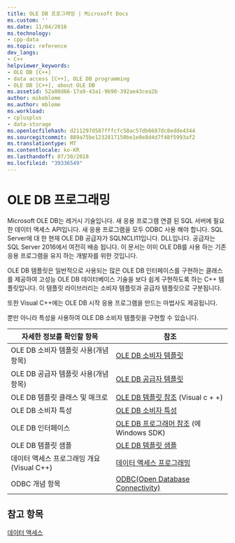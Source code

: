 ```yaml
---
title: OLE DB 프로그래밍 | Microsoft Docs
ms.custom: ''
ms.date: 11/04/2016
ms.technology:
- cpp-data
ms.topic: reference
dev_langs:
- C++
helpviewer_keywords:
- OLE DB [C++]
- data access [C++], OLE DB programming
- OLE DB [C++], about OLE DB
ms.assetid: 52a80d66-17a9-43a1-9b90-392ae43cea2b
author: mikeblome
ms.author: mblome
ms.workload:
- cplusplus
- data-storage
ms.openlocfilehash: d211297d587fffcfc58ac57db6687dc8edde4344
ms.sourcegitcommit: 889a75be1232817150be1e0e8d4d7f48f5993af2
ms.translationtype: MT
ms.contentlocale: ko-KR
ms.lasthandoff: 07/30/2018
ms.locfileid: "39336549"
---
```

# <a name="ole-db-programming"></a>OLE DB 프로그래밍
Microsoft OLE DB는 레거시 기술입니다. 새 응용 프로그램 연결 된 SQL 서버에 필요한 데이터 액세스 API입니다. 새 응용 프로그램을 모두 ODBC 사용 해야 합니다. SQL Server에 대 한 현재 OLE DB 공급자가 SQLNCLI11입니다. DLL입니다. 공급자는 SQL Server 2016에서 여전히 배송 됩니다. 이 문서는 이미 OLE DB를 사용 하는 기존 응용 프로그램을 유지 하는 개발자를 위한 것입니다.
  
 OLE DB 템플릿은 일반적으로 사용되는 많은 OLE DB 인터페이스를 구현하는 클래스를 제공하여 고성능 OLE DB 데이터베이스 기술을 보다 쉽게 구현하도록 하는 C++ 템플릿입니다. 이 템플릿 라이브러리는 소비자 템플릿과 공급자 템플릿으로 구분됩니다.  
  
 또한 Visual C++에는 OLE DB 시작 응용 프로그램을 만드는 마법사도 제공됩니다.  
  
 뿐만 아니라 특성을 사용하여 OLE DB 소비자 템플릿을 구현할 수 있습니다.  
  
|자세한 정보를 확인할 항목|참조|  
|-------------------------|---------|  
|OLE DB 소비자 템플릿 사용(개념 항목)|[OLE DB 소비자 템플릿](../../data/oledb/ole-db-consumer-templates-cpp.md)|  
|OLE DB 공급자 템플릿 사용(개념 항목)|[OLE DB 공급자 템플릿](../../data/oledb/ole-db-provider-templates-cpp.md)|  
|OLE DB 템플릿 클래스 및 매크로|[OLE DB 템플릿 참조](../../data/oledb/ole-db-templates.md) (Visual c + +)|  
|OLE DB 소비자 특성|[OLE DB 소비자 특성](../../windows/ole-db-consumer-attributes.md)|  
|OLE DB 인터페이스|[OLE DB 프로그래머 참조](https://msdn.microsoft.com/library/ms713643.aspx) (에 Windows SDK)|  
|OLE DB 템플릿 샘플|[OLE DB 템플릿 샘플](http://msdn.microsoft.com/08958863-0b5f-41ad-ae99-fca7440c553c)| 
|데이터 액세스 프로그래밍 개요(Visual C++)|[데이터 액세스 프로그래밍](../../data/data-access-programming-mfc-atl.md)|  
|ODBC 개념 항목|[ODBC(Open Database Connectivity)](../../data/odbc/open-database-connectivity-odbc.md)|  

## <a name="see-also"></a>참고 항목  
 [데이터 액세스](../data-access-in-cpp.md)